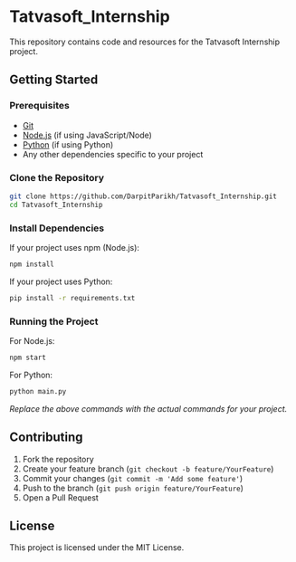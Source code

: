 # Tatvasoft_Internship

This repository contains code and resources for the Tatvasoft Internship project.

## Getting Started

### Prerequisites

- [Git](https://git-scm.com/)
- [Node.js](https://nodejs.org/) (if using JavaScript/Node)
- [Python](https://python.org/) (if using Python)
- Any other dependencies specific to your project

### Clone the Repository

```bash
git clone https://github.com/DarpitParikh/Tatvasoft_Internship.git
cd Tatvasoft_Internship
```

### Install Dependencies

If your project uses npm (Node.js):

```bash
npm install
```

If your project uses Python:

```bash
pip install -r requirements.txt
```

### Running the Project

For Node.js:

```bash
npm start
```

For Python:

```bash
python main.py
```

_Replace the above commands with the actual commands for your project._

## Contributing

1. Fork the repository
2. Create your feature branch (`git checkout -b feature/YourFeature`)
3. Commit your changes (`git commit -m 'Add some feature'`)
4. Push to the branch (`git push origin feature/YourFeature`)
5. Open a Pull Request

## License

This project is licensed under the MIT License.
